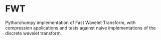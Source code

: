 # FWT
Python/numpy implementation of Fast Wavelet Transform, with compression applications and tests against naive implementations of the discrete wavelet transform.
